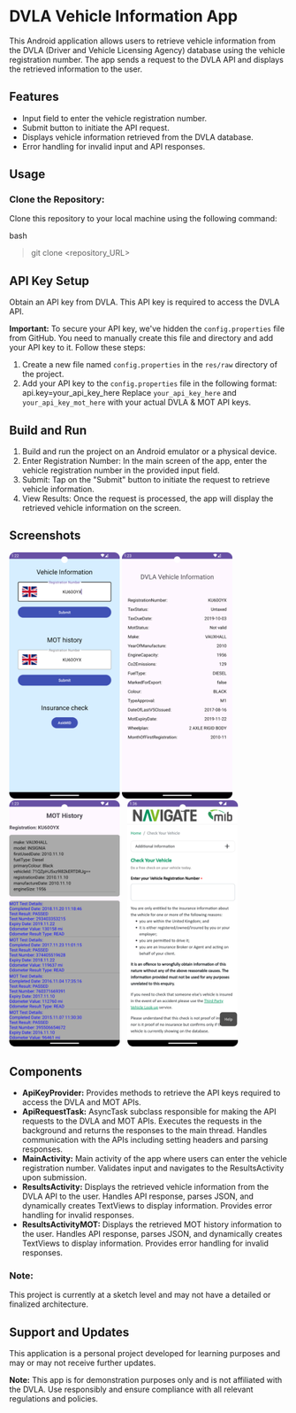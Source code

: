 # DVLA Vehicle Information App

This Android application allows users to retrieve vehicle information from the DVLA (Driver and Vehicle Licensing Agency) database using the vehicle registration number. The app sends a request to the DVLA API and displays the retrieved information to the user.

## Features
- Input field to enter the vehicle registration number.
- Submit button to initiate the API request.
- Displays vehicle information retrieved from the DVLA database.
- Error handling for invalid input and API responses.

## Usage
### Clone the Repository:
Clone this repository to your local machine using the following command:
>
bash
>git clone <repository_URL>

## API Key Setup
Obtain an API key from DVLA. This API key is required to access the DVLA API.

**Important:** To secure your API key, we've hidden the `config.properties` file from GitHub. You need to manually create this file and directory and add your API key to it. Follow these steps:

1. Create a new file named `config.properties` in the `res/raw` directory of the project.
2. Add your API key to the `config.properties` file in the following format:
   api.key=your_api_key_here
Replace `your_api_key_here` and `your_api_key_mot_here` with your actual DVLA & MOT API keys.

## Build and Run
1. Build and run the project on an Android emulator or a physical device.
2. Enter Registration Number: In the main screen of the app, enter the vehicle registration number in the provided input field.
3. Submit: Tap on the "Submit" button to initiate the request to retrieve vehicle information.
4. View Results: Once the request is processed, the app will display the retrieved vehicle information on the screen.

## Screenshots
<p>
   <img src="screenshot_1.png" alt="Screenshot" width="200" style="display:inline-block;"/>
  <img src="screenshot2.png" alt="Screenshot" width="200" style="display:inline-block; margin-right:10px;"/>
  <img src="screenshot3.png" alt="Screenshot" width="200" style="display:inline-block; margin-right:10px;"/>
  <img src="screenshot4.png" alt="Screenshot" width="200" style="display:inline-block; margin-right:10px;"/>
</p>



## Components
- **ApiKeyProvider:** Provides methods to retrieve the API keys required to access the DVLA and MOT APIs.
- **ApiRequestTask:** AsyncTask subclass responsible for making the API requests to the DVLA and MOT APIs. Executes the requests in the background and returns the responses to the main thread. Handles communication with the APIs including setting headers and parsing responses.
- **MainActivity:** Main activity of the app where users can enter the vehicle registration number. Validates input and navigates to the ResultsActivity upon submission.
- **ResultsActivity:** Displays the retrieved vehicle information from the DVLA API to the user. Handles API response, parses JSON, and dynamically creates TextViews to display information. Provides error handling for invalid responses.
- **ResultsActivityMOT:** Displays the retrieved MOT history information to the user. Handles API response, parses JSON, and dynamically creates TextViews to display information. Provides error handling for invalid responses.
### Note:
This project is currently at a sketch level and may not have a detailed or finalized architecture.

## Support and Updates
This application is a personal project developed for learning purposes and may or may not receive further updates.

**Note:** This app is for demonstration purposes only and is not affiliated with the DVLA. Use responsibly and ensure compliance with all relevant regulations and policies.

